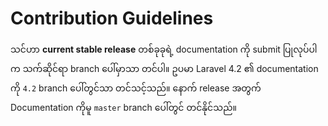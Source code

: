 # Contribution Guidelines


သင်ဟာ **current stable release** တစ်ခုခုရဲ့ documentation ကို submit ပြုလုပ်ပါက သက်ဆိုင်ရာ branch ပေါ်မှာသာ တင်ပါ။ ဥပမာ Laravel 4.2 ၏ documentation ကို `4.2` branch ပေါ်တွင်သာ တင်သင့်သည်။ နောက် release အတွက် Documentation ကိုမူ `master` branch ပေါ်တွင် တင်နိုင်သည်။ 
